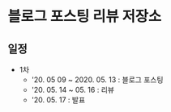 # 블로그 포스팅 리뷰 저장소

## 일정
- 1차 
   - '20. 05 09 ~ 2020. 05. 13 : 블로그 포스팅
   - '20. 05. 14 ~ 05. 16 : 리뷰
   - '20. 05. 17 : 발표
   